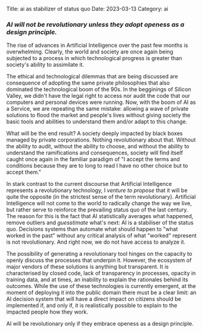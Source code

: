 Title: ai as stabilizer of status quo
Date: 2023-03-13
Category: ai

### _AI will not be revolutionary unless they adopt openess as a design principle._

The rise of advances in Artificial Intelligence over the past few months is overwhelming. Clearly, the world and society are once again being subjected to a process in which technological progress is greater than society's ability to assimilate it.

The ethical and technological dilemmas that are being discussed are consequence of adopting the same private philosophies that also dominated the technological boom of the 90s. In the begginings of Silicon Valley, we didn't have the legal right to access nor audit the code that our computers and personal devices were running. Now, with the boom of AI as a Service, we are repeating the same mistake: allowing a wave of private solutions to flood the market and people's lives without giving society the basic tools and abilities to understand them and/or adapt to this change.

What will be the end result? A society deeply impacted by black boxes managed by private corporations. Nothing revolutionary about that. Without the ability to audit, without the ability to choose, and without the ability to understand the ramifications and consequences, society will find itself caught once again in the familiar paradigm of "I accept the terms and conditions because they are to long to read I have no other choice but to accept them."

In stark contrast to the current discourse that Artificial Intelligence represents a revolutionary technology, I _venture to propose_ that it will be quite the opposite (in the strictest sense of the term revolutionary). Artificial Intelligence will not come to the world to radically change the way we live, but rather serve to reinforce the prevailing status quo of the last century. The reason for this is the fact that AI statistically averages what happened, remove outliers and _guesstimate_ what's next: AI is a stabiliser of the status quo. Decisions systems than automate what should happen to "what worked in the past" without any critical analysis of what "worked" represent is not revolutionary. And right now, we do not have access to analyze it.

The possibility of generating a revolutionary tool hinges on the capacity to openly discuss the processes that underpin it. However, the ecosystem of major vendors of these solutions is anything but transparent. It is characterised by closed code, lack of transparency in processes, opacity in training data, and at times, an inability to explain the rationales behind its outcomes. While the use of these technologies is currently emergent, at the moment of deploying it into the public domain there must be a clear limit: an AI decision system that will have a direct impact on citizens should be implemented if, and only if, it is realistically possible to explain to the impacted people how they work.

AI will be revolutionary only if they embrace openess as a design principle.

